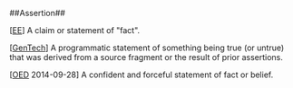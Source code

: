 ##Assertion##

\[[EE](https://github.com/fhiso/lexicon-eg/blob/patch-1/SOURCES.md#EE)\] A claim or statement of "fact".

\[[GenTech](https://github.com/fhiso/lexicon-eg/blob/patch-1/SOURCES.md#GenTech)\] A programmatic statement of something being true (or untrue) that was derived from a source fragment or the result of prior assertions.

\[[OED](http://www.oxforddictionaries.com/definition/english/assertion) 2014-09-28\] A confident and forceful statement of fact or belief.

